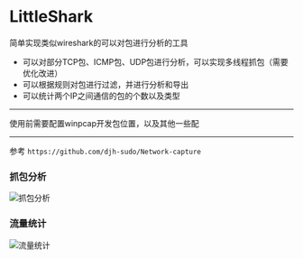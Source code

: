 # LittleShark
简单实现类似wireshark的可以对包进行分析的工具
* 可以对部分TCP包、ICMP包、UDP包进行分析，可以实现多线程抓包（需要优化改进）
* 可以根据规则对包进行过滤，并进行分析和导出
* 可以统计两个IP之间通信的包的个数以及类型

---
使用前需要配置winpcap开发包位置，以及其他一些配

---

参考 `https://github.com/djh-sudo/Network-capture`

### 抓包分析
![抓包分析](https://github.com/ky0ma/Network_Capture/blob/main/img/%E6%8A%93%E5%8C%85%E5%88%86%E6%9E%90.png)

### 流量统计
![流量统计](https://github.com/ky0ma/Network_Capture/blob/main/img/%E6%B5%81%E9%87%8F%E7%BB%9F%E8%AE%A1.png)

